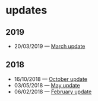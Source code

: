 # updates

## 2019

* 20/03/2019 — [March update](/updates/4.html)

## 2018

* 16/10/2018 — [October update](/updates/3.html)
* 03/05/2018 — [May update](/updates/2.html)
* 06/02/2018 — [February update](/updates/1.html)
